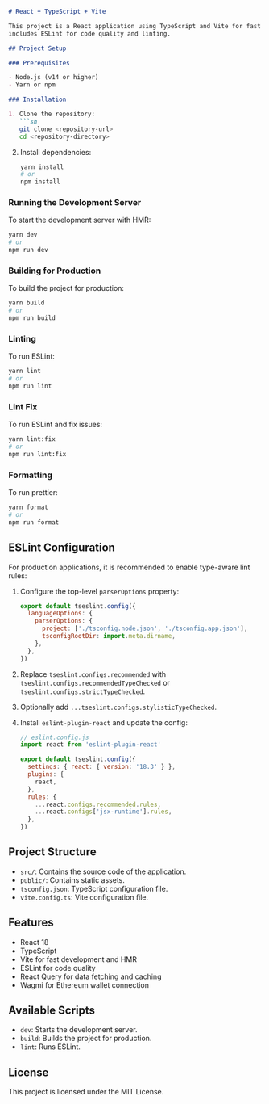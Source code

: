 ```markdown
# React + TypeScript + Vite

This project is a React application using TypeScript and Vite for fast development and hot module replacement (HMR). It
includes ESLint for code quality and linting.

## Project Setup

### Prerequisites

- Node.js (v14 or higher)
- Yarn or npm

### Installation

1. Clone the repository:
   ```sh
   git clone <repository-url>
   cd <repository-directory>
   ```

2. Install dependencies:
   ```sh
   yarn install
   # or
   npm install
   ```

### Running the Development Server

To start the development server with HMR:
```sh
yarn dev
# or
npm run dev
```

### Building for Production

To build the project for production:
```sh
yarn build
# or
npm run build
```

### Linting

To run ESLint:
```sh
yarn lint
# or
npm run lint
```


### Lint Fix

To run ESLint and fix issues:
```sh
yarn lint:fix
# or
npm run lint:fix
```


### Formatting
To run prettier:
```sh
yarn format
# or
npm run format
```

## ESLint Configuration

For production applications, it is recommended to enable type-aware lint rules:

1. Configure the top-level `parserOptions` property:
   ```js
   export default tseslint.config({
     languageOptions: {
       parserOptions: {
         project: ['./tsconfig.node.json', './tsconfig.app.json'],
         tsconfigRootDir: import.meta.dirname,
       },
     },
   })
   ```

2. Replace `tseslint.configs.recommended` with `tseslint.configs.recommendedTypeChecked` or `tseslint.configs.strictTypeChecked`.

3. Optionally add `...tseslint.configs.stylisticTypeChecked`.

4. Install `eslint-plugin-react` and update the config:
   ```js
   // eslint.config.js
   import react from 'eslint-plugin-react'

   export default tseslint.config({
     settings: { react: { version: '18.3' } },
     plugins: {
       react,
     },
     rules: {
       ...react.configs.recommended.rules,
       ...react.configs['jsx-runtime'].rules,
     },
   })
   ```

## Project Structure

- `src/`: Contains the source code of the application.
- `public/`: Contains static assets.
- `tsconfig.json`: TypeScript configuration file.
- `vite.config.ts`: Vite configuration file.

## Features

- React 18
- TypeScript
- Vite for fast development and HMR
- ESLint for code quality
- React Query for data fetching and caching
- Wagmi for Ethereum wallet connection

## Available Scripts

- `dev`: Starts the development server.
- `build`: Builds the project for production.
- `lint`: Runs ESLint.

## License

This project is licensed under the MIT License.
```
